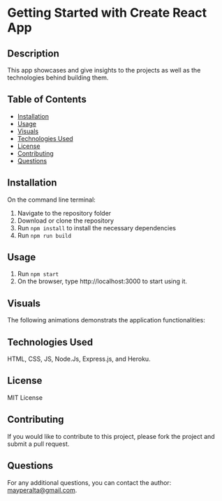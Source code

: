 # Getting Started with Create React App

## Description

This app showcases and give insights to the projects as well as the technologies behind building them. 

  ## Table of Contents
  - [Installation](#installation)
  - [Usage](#usage)
  - [Visuals](#visuals)
  - [Technologies Used](#technologies-used)
  - [License](#license)
  - [Contributing](#contributing)
  - [Questions](#questions)

  ## Installation
  On the command line terminal:
  1. Navigate to the repository folder 
  2. Download or clone the repository
  3. Run `npm install` to install the necessary dependencies
  4. Run `npm run build` 

  ## Usage
  1. Run `npm start`
  2. On the browser, type http://localhost:3000 to start using it. 

  ## Visuals
  The following animations demonstrats the application functionalities:


  ## Technologies Used
  HTML, CSS, JS, Node.Js, Express.js, and Heroku. 

  ## License
  MIT License

  ## Contributing
  If you would like to contribute to this project, please fork the project and submit a pull request.

  ## Questions
  For any additional questions, you can contact the author: mayperalta@gmail.com. 



